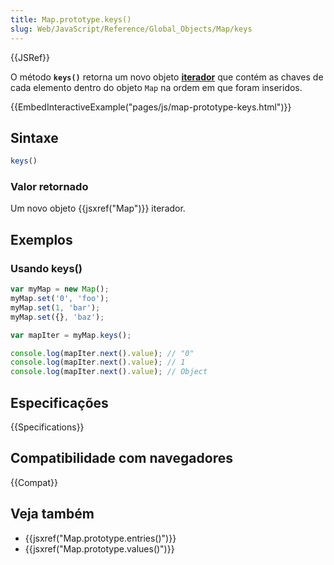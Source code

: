 ```yaml
---
title: Map.prototype.keys()
slug: Web/JavaScript/Reference/Global_Objects/Map/keys
---
```

{{JSRef}}

O método **`keys()`** retorna um novo objeto **[iterador](/pt-BR/docs/Web/JavaScript/Guide/Iterators_and_Generators)** que contém
as chaves de cada elemento dentro do objeto `Map` na ordem em que foram inseridos.

{{EmbedInteractiveExample("pages/js/map-prototype-keys.html")}}

## Sintaxe

```js
keys()
```

### Valor retornado

Um novo objeto {{jsxref("Map")}} iterador.

## Exemplos

### Usando keys()

```js
var myMap = new Map();
myMap.set('0', 'foo');
myMap.set(1, 'bar');
myMap.set({}, 'baz');

var mapIter = myMap.keys();

console.log(mapIter.next().value); // "0"
console.log(mapIter.next().value); // 1
console.log(mapIter.next().value); // Object
```

## Especificações

{{Specifications}}

## Compatibilidade com navegadores

{{Compat}}

## Veja também

- {{jsxref("Map.prototype.entries()")}}
- {{jsxref("Map.prototype.values()")}}
